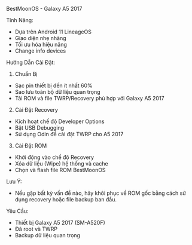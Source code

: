 BestMoonOS - Galaxy A5 2017

Tính Năng:
- Dựa trên Android 11 LineageOS
- Giao diện nhẹ nhàng
- Tối ưu hóa hiệu năng
- Change info devices

Hướng Dẫn Cài Đặt:
1. Chuẩn Bị
- Sạc pin thiết bị đến ít nhất 60%
- Sao lưu toàn bộ dữ liệu quan trọng
- Tải ROM và file TWRP/Recovery phù hợp với Galaxy A5 2017

2. Cài Đặt Recovery
- Kích hoạt chế độ Developer Options
- Bật USB Debugging
- Sử dụng Odin để cài đặt TWRP cho A5 2017

3. Cài Đặt ROM
- Khởi động vào chế độ Recovery
- Xóa dữ liệu (Wipe) hệ thống và cache
- Chọn và flash file ROM BestMoonOS

Lưu Ý:
- Nếu gặp bất kỳ vấn đề nào, hãy khôi phục về ROM gốc bằng cách sử dụng recovery hoặc file backup ban đầu.

Yêu Cầu:
- Thiết bị Galaxy A5 2017 (SM-A520F)
- Đã root và TWRP
- Backup dữ liệu quan trọng
